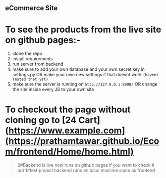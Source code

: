 ## eCommerce Site

# To see the products from the live site on github pages:-

1) clone the repo
2) install requirements
3) run server from backend
4) make sure to add your own database and your own secret key in settings.py OR make your own new settings if that doesnt work ```(havent tested that yet)```
5) make sure the server is running on ```http://127.0.0.1:8000/``` OR change the site inside every JS to your own site

# To checkout the page without cloning go to [24 Cart](https://www.example.com](https://prathamtawar.github.io/Ecom/frontend/Home/home.html)

>2#Backend is live now runs on github pages if you want to check it out
>1#test project backend runs on local machine same as frontend

